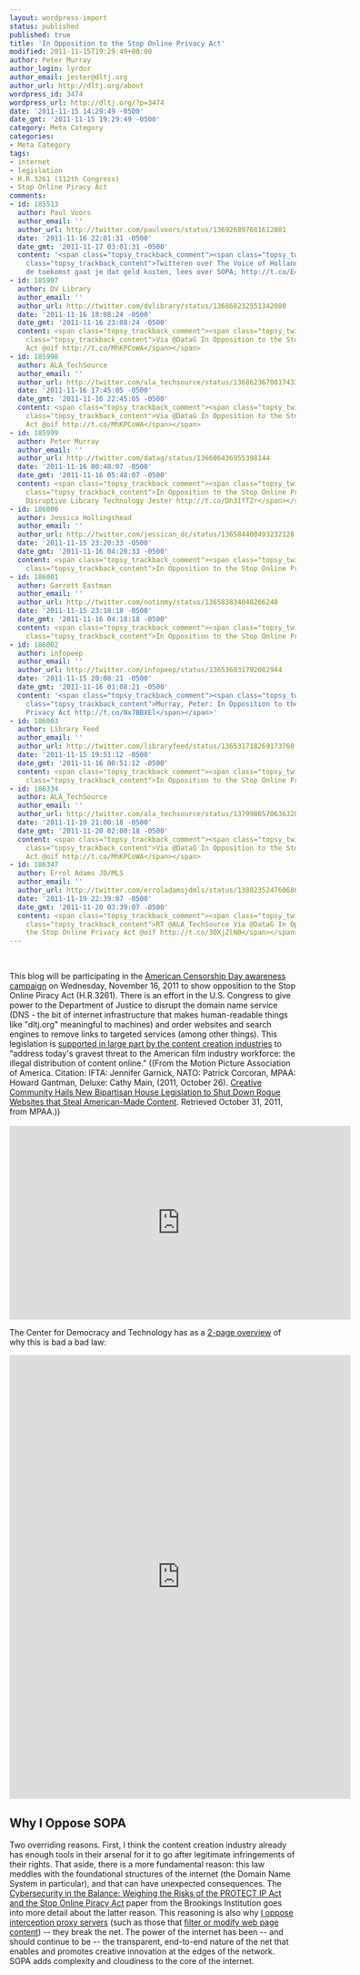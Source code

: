 ```yaml
---
layout: wordpress-import
status: published
published: true
title: 'In Opposition to the Stop Online Privacy Act'
modified: 2011-11-15T19:29:49+00:00
author: Peter Murray
author_login: lyrdor
author_email: jester@dltj.org
author_url: http://dltj.org/about
wordpress_id: 3474
wordpress_url: http://dltj.org/?p=3474
date: '2011-11-15 14:29:49 -0500'
date_gmt: '2011-11-15 19:29:49 -0500'
category: Meta Category
categories:
- Meta Category
tags:
- internet
- legislation
- H.R.3261 (112th Congress)
- Stop Online Piracy Act
comments:
- id: 185513
  author: Paul Voors
  author_email: ''
  author_url: http://twitter.com/paulvoors/status/136926897681612801
  date: '2011-11-16 22:01:31 -0500'
  date_gmt: '2011-11-17 03:01:31 -0500'
  content: '<span class="topsy_trackback_comment"><span class="topsy_twitter_username"><span
    class="topsy_trackback_content">Twitteren over The Voice of Holland #tvoh ? In
    de toekomst gaat je dat geld kosten, lees over SOPA; http://t.co/E40rAlEu</span></span>'
- id: 185997
  author: DV Library
  author_email: ''
  author_url: http://twitter.com/dvlibrary/status/136868232551342080
  date: '2011-11-16 18:08:24 -0500'
  date_gmt: '2011-11-16 23:08:24 -0500'
  content: <span class="topsy_trackback_comment"><span class="topsy_twitter_username"><span
    class="topsy_trackback_content">Via @DataG In Opposition to the Stop Online Privacy
    Act @oif http://t.co/MhKPCoWA</span></span>
- id: 185998
  author: ALA_TechSource
  author_email: ''
  author_url: http://twitter.com/ala_techsource/status/136862367001743361
  date: '2011-11-16 17:45:05 -0500'
  date_gmt: '2011-11-16 22:45:05 -0500'
  content: <span class="topsy_trackback_comment"><span class="topsy_twitter_username"><span
    class="topsy_trackback_content">Via @DataG In Opposition to the Stop Online Privacy
    Act @oif http://t.co/MhKPCoWA</span></span>
- id: 185999
  author: Peter Murray
  author_email: ''
  author_url: http://twitter.com/datag/status/136606436955398144
  date: '2011-11-16 00:48:07 -0500'
  date_gmt: '2011-11-16 05:48:07 -0500'
  content: <span class="topsy_trackback_comment"><span class="topsy_twitter_username"><span
    class="topsy_trackback_content">In Opposition to the Stop Online Privacy Act |
    Disruptive Library Technology Jester http://t.co/Dh3IfTZr</span></span>
- id: 186000
  author: Jessica Hollingshead
  author_email: ''
  author_url: http://twitter.com/jessican_dc/status/136584400493232128
  date: '2011-11-15 23:20:33 -0500'
  date_gmt: '2011-11-16 04:20:33 -0500'
  content: <span class="topsy_trackback_comment"><span class="topsy_twitter_username"><span
    class="topsy_trackback_content">In Opposition to the Stop Online Privacy Act http://t.co/D0KKf331</span></span>
- id: 186001
  author: Garrett Eastman
  author_email: ''
  author_url: http://twitter.com/notinmy/status/136583834048266240
  date: '2011-11-15 23:18:18 -0500'
  date_gmt: '2011-11-16 04:18:18 -0500'
  content: <span class="topsy_trackback_comment"><span class="topsy_twitter_username"><span
    class="topsy_trackback_content">In Opposition to the Stop Online Privacy Act http://t.co/D0KKf331</span></span>
- id: 186002
  author: infopeep
  author_email: ''
  author_url: http://twitter.com/infopeep/status/136536031792082944
  date: '2011-11-15 20:08:21 -0500'
  date_gmt: '2011-11-16 01:08:21 -0500'
  content: '<span class="topsy_trackback_comment"><span class="topsy_twitter_username"><span
    class="topsy_trackback_content">Murray, Peter: In Opposition to the Stop Online
    Privacy Act http://t.co/Nx7BBXEl</span></span>'
- id: 186003
  author: Library Feed
  author_email: ''
  author_url: http://twitter.com/libraryfeed/status/136531718269173760
  date: '2011-11-15 19:51:12 -0500'
  date_gmt: '2011-11-16 00:51:12 -0500'
  content: <span class="topsy_trackback_comment"><span class="topsy_twitter_username"><span
    class="topsy_trackback_content">In Opposition to the Stop Online Privacy Act http://t.co/V5Zs7o79</span></span>
- id: 186334
  author: ALA_TechSource
  author_email: ''
  author_url: http://twitter.com/ala_techsource/status/137998657063632896
  date: '2011-11-19 21:00:18 -0500'
  date_gmt: '2011-11-20 02:00:18 -0500'
  content: <span class="topsy_trackback_comment"><span class="topsy_twitter_username"><span
    class="topsy_trackback_content">Via @DataG In Opposition to the Stop Online Privacy
    Act @oif http://t.co/MhKPCoWA</span></span>
- id: 186347
  author: Errol Adams JD/MLS
  author_email: ''
  author_url: http://twitter.com/erroladamsjdmls/status/138023524760686594
  date: '2011-11-19 22:39:07 -0500'
  date_gmt: '2011-11-20 03:39:07 -0500'
  content: <span class="topsy_trackback_comment"><span class="topsy_twitter_username"><span
    class="topsy_trackback_content">RT @ALA_TechSource Via @DataG In Opposition to
    the Stop Online Privacy Act @oif http://t.co/3OXjZlN0</span></span>
---
```

<div class="alignright" style="width: 230px;"><script type="text/javascript"><br />
oc_host_url = "http://www.opencongress.org/";<br />
oc_bill_id = "112-h3261";<br />
oc_frame_height = "206";<br />
oc_bgcolor = "ffffff";<br />
oc_textcolor = "000000";<br />
oc_bordercolor = "cccccc";<br />
</script><br />
<script type="text/javascript" src="http://www.opencongress.org/javascripts/widgets/bill_status.js"></script></div>
<p>This blog will be participating in the <a href="http://americancensorship.org/" title="American Censorship Day November 16 - Join the fight to stop SOPA">American Censorship Day awareness campaign</a> on Wednesday, November 16, 2011 to show opposition to the Stop Online Piracy Act (H.R.3261).  There is an effort in the U.S. Congress to give power to the Department of Justice to disrupt the domain name service (DNS - the bit of internet infrastructure that makes human-readable things like "dltj.org" meaningful to machines) and order websites and search engines to remove links to targeted services (among other things).  This legislation is <a href="http://maplight.org/us-congress/bill/112-hr-3261/1019110/total-contributions.table" title="Stop Online Piracy Act -  Vote: Referred to the House Committee on the Judiciary. | Total Campaign Contributions | MAPLight.org - Money and Politics">supported in large part by the content creation industries</a> to "address today's gravest threat to the American film industry workforce: the illegal distribution of content online." ((From the Motion Picture Association of America.  Citation: IFTA: Jennifer Garnick, NATO: Patrick Corcoran, MPAA: Howard Gantman, Deluxe: Cathy Main, (2011, October 26). <a href="http://www.mpaa.org/resources/726e1b61-b94b-461a-b4ea-3dc9e7c58452.pdf" title="MPAA Press Release: Creative Community Hails New Bipartisan House Legislation to Shut Down Rogue Websites that Steal American-Made Content">Creative Community Hails New Bipartisan House Legislation to Shut Down Rogue Websites that Steal American-Made Content</a>. Retrieved October 31, 2011, from MPAA.))<br />
<!--more--><br />
<iframe class="aligncenter" src="http://player.vimeo.com/video/31100268?title=0&byline=0&portrait=0" width="600" height="340" frameborder="0" webkitAllowFullScreen="webkitAllowFullScreen" allowFullScreen="allowFullScreen"></iframe></p>
<p>The Center for Democracy and Technology has as a <a href="http://cdt.org/files/pdfs/SOPA%202-pager%20final.pdf" title="http://cdt.org/files/pdfs/SOPA%202-pager%20final.pdf">2-page overview</a> of why this is bad a bad law:</p>
<p><iframe class="aligncenter" src="http://docs.google.com/viewer?url=http%3A%2F%2Fcdt.org%2Ffiles%2Fpdfs%2FSOPA%25202-pager%2520final.pdf&embedded=true" width="600" height="780" style="border: none;"></iframe></p>
<h2>Why I Oppose SOPA</h2>
<p>Two overriding reasons.  First, I think the content creation industry already has enough tools in their arsenal for it to go after legitimate infringements of their rights.  That aside, there is a more fundamental reason: this law meddles with the foundational structures of the internet (the Domain Name System in particular), and that can have unexpected consequences.  The <a href="http://www.brookings.edu/papers/2011/1115_cybersecurity_friedman.aspx" title="Cybersecurity in the Balance: Weighing the Risks of the PROTECT IP Act and the Stop Online Piracy Act | Brookings Institution">Cybersecurity in the Balance: Weighing the Risks of the PROTECT IP Act and the Stop Online Piracy Act</a> paper from the Brookings Institution goes into more detail about the latter reason.  This reasoning is also why <a href="/article/ssh-as-socks-proxy/">I oppose interception proxy servers</a> (such as those that <a href="http://www.technologyreview.com/web/37074/" title="How China and Others Are Altering Web Traffic | Technology Review">filter or modify web page content</a>) -- they break the net.  The power of the internet has been -- and should continue to be -- the transparent, end-to-end nature of the net that enables and promotes creative innovation at the edges of the network.  SOPA adds complexity and cloudiness to the core of the internet.</p>
